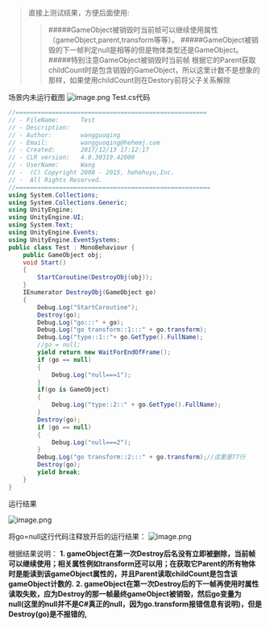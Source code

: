 >直接上测试结果，方便后面使用:
>>#####GameObject被销毁时当前帧可以继续使用属性（gameObject,parent,transform等等）。
>>#####GameObject被销毁的下一帧判定null是相等的但是物体类型还是GameObject。
>>#####特别注意GameObject被销毁时当前帧 根据它的Parent获取childCount时是包含销毁的GameObject，所以这里计数不是想象的那样，如果使用childCount则在Destory前将父子关系解除

场景内未运行截图
![image.png](http://upload-images.jianshu.io/upload_images/1095643-a00bbae7f1473952.png?imageMogr2/auto-orient/strip%7CimageView2/2/w/1240)
Test.cs代码
```cs
//=====================================================
// - FileName:    	Test 
// - Description:
// - Author:		wangguoqing
// - Email:			wangguoqing@hehemj.com
// - Created:		2017/12/13 17:12:17
// - CLR version: 	4.0.30319.42000
// - UserName:		Wang
// -  (C) Copyright 2008 - 2015, hehehuyu,Inc.
// -  All Rights Reserved.
//======================================================
using System.Collections;
using System.Collections.Generic;
using UnityEngine;
using UnityEngine.UI;
using System.Text;
using UnityEngine.Events;
using UnityEngine.EventSystems;
public class Test : MonoBehaviour {
    public GameObject obj;
    void Start()
    {
        StartCoroutine(DestroyObj(obj));
    }
    IEnumerator DestroyObj(GameObject go)
    {
        Debug.Log("StartCoroutine");
        Destroy(go);
        Debug.Log("go:::" + go);
        Debug.Log("go transform::1:::" + go.transform);
        Debug.Log("type::1::"+ go.GetType().FullName);
        //go = null;
        yield return new WaitForEndOfFrame();
        if (go == null)
        {
            Debug.Log("null===1");
        }
        if(go is GameObject)
        {
            Debug.Log("type::2::" + go.GetType().FullName);
        }
        Destroy(go);
        if (go == null)
        {
            Debug.Log("null===2");
        }
        Debug.Log("go transform::2:::" + go.transform);//这里是77行
        Destroy(go);
        yield break;
    }
}
```

运行结果

![image.png](http://upload-images.jianshu.io/upload_images/1095643-d32dc1f6884f558e.png?imageMogr2/auto-orient/strip%7CimageView2/2/w/1240)


将go=null这行代码注释放开后的运行结果：
![image.png](http://upload-images.jianshu.io/upload_images/1095643-f0dbd41b641893c3.png?imageMogr2/auto-orient/strip%7CimageView2/2/w/1240)


根据结果说明：
**1. gameObject在第一次Destroy后名没有立即被删除，当前帧可以继续使用；相关属性例如transform还可以用；在获取它Parent的所有物体时是能读到该gameObject属性的，并且Parent读取childCount是包含该gameObject计数的.**
**2. gameObject在第一次Destroy后的下一帧再使用时属性读取失败，应为Destroy的那一帧最终gameObject被销毁，然后go变量为null(这里的null并不是C#真正的null，因为go.transform报错信息有说明)，但是Destroy(go)是不报错的,**
